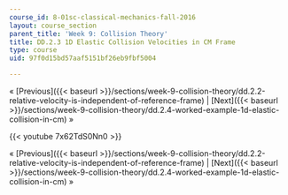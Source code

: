 ```yaml
---
course_id: 8-01sc-classical-mechanics-fall-2016
layout: course_section
parent_title: 'Week 9: Collision Theory'
title: DD.2.3 1D Elastic Collision Velocities in CM Frame
type: course
uid: 97f0d15bd57aaf5151bf26eb9fbf5004

---
```


« [Previous]({{< baseurl >}}/sections/week-9-collision-theory/dd.2.2-relative-velocity-is-independent-of-reference-frame) | [Next]({{< baseurl >}}/sections/week-9-collision-theory/dd.2.4-worked-example-1d-elastic-collision-in-cm) »

{{< youtube 7x62TdS0Nn0 >}}

« [Previous]({{< baseurl >}}/sections/week-9-collision-theory/dd.2.2-relative-velocity-is-independent-of-reference-frame) | [Next]({{< baseurl >}}/sections/week-9-collision-theory/dd.2.4-worked-example-1d-elastic-collision-in-cm) »